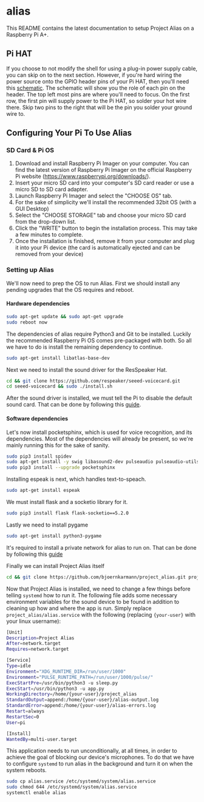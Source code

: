 # alias
This README contains the latest documentation to setup Project Alias on a Raspberry Pi A+.

## Pi HAT

If you choose to not modify the shell for using a plug-in power supply cable, you can skip on to the next section. However, if you're hard wiring the power source onto the GPIO header pins of your Pi HAT, then you'll need this [schematic](https://wiki.seeedstudio.com/ReSpeaker_2_Mics_Pi_HAT/#schematic-online-viewer). The schematic will show you the role of each pin on the header. The top left most pins are where you'll need to focus. On the first row, the first pin will supply power to the Pi HAT, so solder your hot wire there. Skip two pins to the right that will be the pin you solder your ground wire to.

## Configuring Your Pi To Use Alias

### SD Card & Pi OS

1. Download and install Raspberry Pi Imager on your computer. You can find the latest version of Raspberry Pi Imager on the official Raspberry Pi website (https://www.raspberrypi.org/downloads/).
2. Insert your micro SD card into your computer's SD card reader or use a micro SD to SD card adapter.
3. Launch Raspberry Pi Imager and select the "CHOOSE OS" tab.
4. For the sake of simplicity we'll install the recommended 32bit OS (with a GUI Desktop)
5. Select the "CHOOSE STORAGE" tab and choose your micro SD card from the drop-down list.
6. Click the "WRITE" button to begin the installation process. This may take a few minutes to complete.
7. Once the installation is finished, remove it from your computer and plug it into your Pi device (the card is automatically ejected and can be removed from your device)

### Setting up Alias

We'll now need to prep the OS to run Alias. First we should install any pending upgrades that the OS requires and reboot.

#### Hardware dependencies

```sh
sudo apt-get update && sudo apt-get upgrade
sudo reboot now
```

The dependencies of alias require Python3 and Git to be installed. Luckily the recommended Raspberry Pi OS comes pre-packaged with both. So all we have to do is install the remaining dependency to continue.

```sh
sudo apt-get install libatlas-base-dev
```

Next we need to install the sound driver for the ResSpeaker Hat.

```sh
cd && git clone https://github.com/respeaker/seeed-voicecard.git
cd seeed-voicecard && sudo ./install.sh
```

After the sound driver is installed, we must tell the Pi to disable the default sound card. That can be done by following this [guide](https://www.instructables.com/Disable-the-Built-in-Sound-Card-of-Raspberry-Pi/).

#### Software dependencies

Let's now install pocketsphinx, which is used for voice recognition, and its dependencies. Most of the dependencies will already be present, so we're mainly running this for the sake of sanity.

```sh
sudo pip3 install spidev
sudo apt-get install -y swig libasound2-dev pulseaudio pulseaudio-utils libpulse-dev libpulse-java libpulse0
sudo pip3 install --upgrade pocketsphinx
```

Installing espeak is next, which handles text-to-speach.

```sh
sudo apt-get install espeak
```

We must install flask and a socketio library for it.

```sh
sudo pip3 install flask flask-socketio==5.2.0
```

Lastly we need to install pygame

```sh
sudo apt-get install python3-pygame
```

It's required to install a private network for alias to run on. That can be done by following this [guide](https://raspberrypi-guide.github.io/networking/create-wireless-access-point)

Finally we can install Project Alias itself

```sh
cd && git clone https://github.com/bjoernkarmann/project_alias.git project_alias && cd project_alias
```

Now that Project Alias is installed, we need to change a few things before telling `systemd` how to run it. The following file adds some necessary environment variables for the sound device to be found in addition to cleaning up how and where the app is run. Simply replace `project_alias/alias.service` with the following (replacing `{your-user}` with your linux username):

```sh
[Unit]
Description=Project Alias
After=network.target
Requires=network.target

[Service]
Type=idle
Environment="XDG_RUNTIME_DIR=/run/user/1000"
Environment="PULSE_RUNTIME_PATH=/run/user/1000/pulse/"
ExecStartPre=/usr/bin/python3 -u sleep.py
ExecStart=/usr/bin/python3 -u app.py
WorkingDirectory=/home/{your-user}/project_alias
StandardOutput=append:/home/{your-user}/alias-output.log
StandardError=append:/home/{your-user}/alias-errors.log
Restart=always
RestartSec=0
User=pi

[Install]
WantedBy=multi-user.target
```

This application needs to run unconditionally, at all times, in order to achieve the goal of blocking our device's microphones. To do that we have to configure `systemd` to run alias in the background and turn it on when the system reboots.

```sh
sudo cp alias.service /etc/systemd/system/alias.service
sudo chmod 644 /etc/systemd/system/alias.service
systemctl enable alias
```
